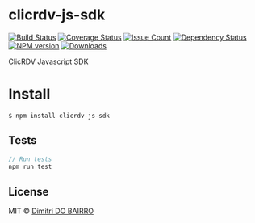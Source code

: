 # clicrdv-js-sdk

[![Build Status](https://travis-ci.org/rimiti/clicrdv-js-sdk.svg?branch=master)](https://travis-ci.org/rimiti/clicrdv-js-sdk) [![Coverage Status](https://coveralls.io/repos/github/rimiti/clicrdv-js-sdk/badge.svg?branch=master)](https://coveralls.io/github/rimiti/clicrdv-js-sdk?branch=master) [![Issue Count](https://codeclimate.com/github/rimiti/clicrdv-js-sdk/badges/issue_count.svg)](https://codeclimate.com/github/rimiti/clicrdv-js-sdk) [![Dependency Status](https://www.versioneye.com/user/projects/597f19e30fb24f00436c77d7/badge.svg?style=flat-square)](https://www.versioneye.com/user/projects/597f19e30fb24f00436c77d7) [![NPM version](https://badge.fury.io/js/clicrdv-js-sdk.svg)](https://badge.fury.io/js/clicrdv-js-sdk) [![Downloads](https://img.shields.io/npm/dt/clicrdv-js-sdk.svg)](https://img.shields.io/npm/dt/clicrdv-js-sdk.svg)


ClicRDV Javascript SDK

# Install
```
$ npm install clicrdv-js-sdk
```

## Tests
```js
// Run tests
npm run test
```

## License
MIT © [Dimitri DO BAIRRO](https://dimsolution.com)
